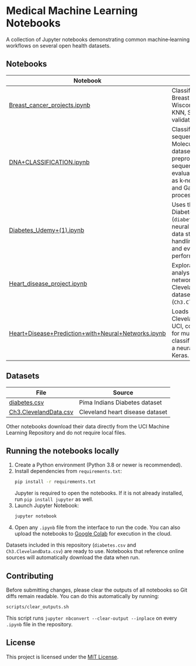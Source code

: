 # Medical Machine Learning Notebooks

A collection of Jupyter notebooks demonstrating common machine‑learning workflows on several open health datasets.

## Notebooks

| Notebook | Description |
|----------|-------------|
| [Breast_cancer_projects.ipynb](Breast_cancer_projects.ipynb) | Classification of the UCI Breast Cancer Wisconsin dataset using KNN, SVM and cross validation. |
| [DNA+CLASSIFICATION.ipynb](DNA+CLASSIFICATION.ipynb) | Classifies promoter gene sequences from the UCI Molecular Biology dataset. Demonstrates preprocessing DNA sequences and evaluating models such as k‑nearest neighbors and Gaussian processes. |
| [Diabetes_Udemy+(1).ipynb](Diabetes_Udemy+(1).ipynb) | Uses the Pima Indians Diabetes dataset (`diabetes.csv`) to build a neural network. Includes data standardization, handling missing values and evaluating model performance. |
| [Heart_disease_project.ipynb](Heart_disease_project.ipynb) | Exploratory data analysis and neural network model on the Cleveland heart disease dataset (`Ch3.ClevelandData.csv`). |
| [Heart+Disease+Prediction+with+Neural+Networks.ipynb](Heart+Disease+Prediction+with+Neural+Networks.ipynb) | Loads the processed Cleveland dataset from UCI, converts the labels for multi‑class classification and trains a neural network with Keras. |

## Datasets

| File | Source |
|------|-------|
| [diabetes.csv](diabetes.csv) | Pima Indians Diabetes dataset |
| [Ch3.ClevelandData.csv](Ch3.ClevelandData.csv) | Cleveland heart disease dataset |

Other notebooks download their data directly from the UCI Machine Learning Repository and do not require local files.

## Running the notebooks locally

1. Create a Python environment (Python 3.8 or newer is recommended).
2. Install dependencies from `requirements.txt`:
   ```bash
   pip install -r requirements.txt
   ```
   Jupyter is required to open the notebooks. If it is not already installed,
   run `pip install jupyter` as well.
3. Launch Jupyter Notebook:
   ```bash
   jupyter notebook
   ```
4. Open any `.ipynb` file from the interface to run the code. You can also upload the notebooks to [Google Colab](https://colab.research.google.com/) for execution in the cloud.

Datasets included in this repository (`diabetes.csv` and `Ch3.ClevelandData.csv`) are ready to use. Notebooks that reference online sources will automatically download the data when run.

## Contributing

Before submitting changes, please clear the outputs of all notebooks so Git diffs remain readable. You can do this automatically by running:

```bash
scripts/clear_outputs.sh
```

This script runs `jupyter nbconvert --clear-output --inplace` on every `.ipynb` file in the repository.


## License

This project is licensed under the [MIT License](LICENSE).
